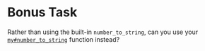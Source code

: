 # Bonus Task

Rather than using the built-in `number_to_string`, can you use your [`my#number_to_string`](/bootcamp/custom_functions/number_to_string/edit) function instead?
